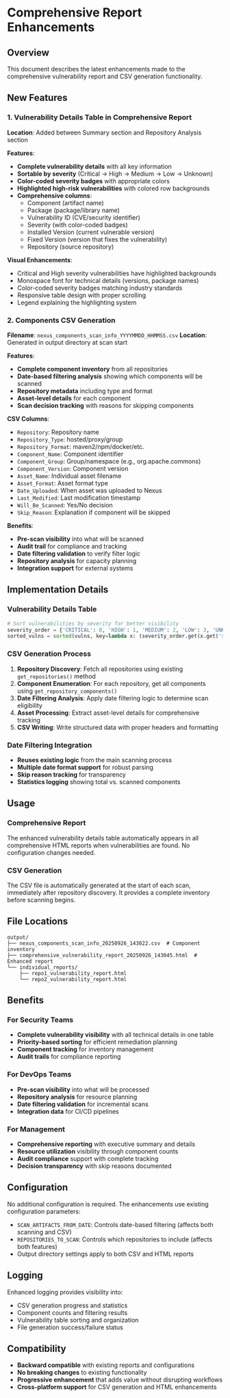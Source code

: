 # Comprehensive Report Enhancements

## Overview
This document describes the latest enhancements made to the comprehensive vulnerability report and CSV generation functionality.

## New Features

### 1. Vulnerability Details Table in Comprehensive Report

**Location**: Added between Summary section and Repository Analysis section

**Features**:
- **Complete vulnerability details** with all key information
- **Sortable by severity** (Critical → High → Medium → Low → Unknown)
- **Color-coded severity badges** with appropriate colors
- **Highlighted high-risk vulnerabilities** with colored row backgrounds
- **Comprehensive columns**:
  - Component (artifact name)
  - Package (package/library name)
  - Vulnerability ID (CVE/security identifier)
  - Severity (with color-coded badges)
  - Installed Version (current vulnerable version)
  - Fixed Version (version that fixes the vulnerability)
  - Repository (source repository)

**Visual Enhancements**:
- Critical and High severity vulnerabilities have highlighted backgrounds
- Monospace font for technical details (versions, package names)
- Color-coded severity badges matching industry standards
- Responsive table design with proper scrolling
- Legend explaining the highlighting system

### 2. Components CSV Generation

**Filename**: `nexus_components_scan_info_YYYYMMDD_HHMMSS.csv`
**Location**: Generated in output directory at scan start

**Features**:
- **Complete component inventory** from all repositories
- **Date-based filtering analysis** showing which components will be scanned
- **Repository metadata** including type and format
- **Asset-level details** for each component
- **Scan decision tracking** with reasons for skipping components

**CSV Columns**:
- `Repository`: Repository name
- `Repository_Type`: hosted/proxy/group
- `Repository_Format`: maven2/npm/docker/etc.
- `Component_Name`: Component identifier
- `Component_Group`: Group/namespace (e.g., org.apache.commons)
- `Component_Version`: Component version
- `Asset_Name`: Individual asset filename
- `Asset_Format`: Asset format type
- `Date_Uploaded`: When asset was uploaded to Nexus
- `Last_Modified`: Last modification timestamp
- `Will_Be_Scanned`: Yes/No decision
- `Skip_Reason`: Explanation if component will be skipped

**Benefits**:
- **Pre-scan visibility** into what will be scanned
- **Audit trail** for compliance and tracking
- **Date filtering validation** to verify filter logic
- **Repository analysis** for capacity planning
- **Integration support** for external systems

## Implementation Details

### Vulnerability Details Table
```python
# Sort vulnerabilities by severity for better visibility
severity_order = {'CRITICAL': 0, 'HIGH': 1, 'MEDIUM': 2, 'LOW': 3, 'UNKNOWN': 4}
sorted_vulns = sorted(vulns, key=lambda x: (severity_order.get(x.get('severity', 'UNKNOWN'), 5), x.get('vulnerability_id', '')))
```

### CSV Generation Process
1. **Repository Discovery**: Fetch all repositories using existing `get_repositories()` method
2. **Component Enumeration**: For each repository, get all components using `get_repository_components()`
3. **Date Filtering Analysis**: Apply date filtering logic to determine scan eligibility
4. **Asset Processing**: Extract asset-level details for comprehensive tracking
5. **CSV Writing**: Write structured data with proper headers and formatting

### Date Filtering Integration
- **Reuses existing logic** from the main scanning process
- **Multiple date format support** for robust parsing
- **Skip reason tracking** for transparency
- **Statistics logging** showing total vs. scanned components

## Usage

### Comprehensive Report
The enhanced vulnerability details table automatically appears in all comprehensive HTML reports when vulnerabilities are found. No configuration changes needed.

### CSV Generation
The CSV file is automatically generated at the start of each scan, immediately after repository discovery. It provides a complete inventory before scanning begins.

## File Locations

```
output/
├── nexus_components_scan_info_20250926_143022.csv  # Component inventory
├── comprehensive_vulnerability_report_20250926_143045.html  # Enhanced report
└── individual_reports/
    ├── repo1_vulnerability_report.html
    └── repo2_vulnerability_report.html
```

## Benefits

### For Security Teams
- **Complete vulnerability visibility** with all technical details in one table
- **Priority-based sorting** for efficient remediation planning
- **Component tracking** for inventory management
- **Audit trails** for compliance reporting

### For DevOps Teams
- **Pre-scan visibility** into what will be processed
- **Repository analysis** for resource planning
- **Date filtering validation** for incremental scans
- **Integration data** for CI/CD pipelines

### For Management
- **Comprehensive reporting** with executive summary and details
- **Resource utilization** visibility through component counts
- **Audit compliance** support with complete tracking
- **Decision transparency** with skip reasons documented

## Configuration

No additional configuration is required. The enhancements use existing configuration parameters:

- `SCAN_ARTIFACTS_FROM_DATE`: Controls date-based filtering (affects both scanning and CSV)
- `REPOSITORIES_TO_SCAN`: Controls which repositories to include (affects both features)
- Output directory settings apply to both CSV and HTML reports

## Logging

Enhanced logging provides visibility into:
- CSV generation progress and statistics
- Component counts and filtering results
- Vulnerability table sorting and organization
- File generation success/failure status

## Compatibility

- **Backward compatible** with existing reports and configurations
- **No breaking changes** to existing functionality
- **Progressive enhancement** that adds value without disrupting workflows
- **Cross-platform support** for CSV generation and HTML enhancements